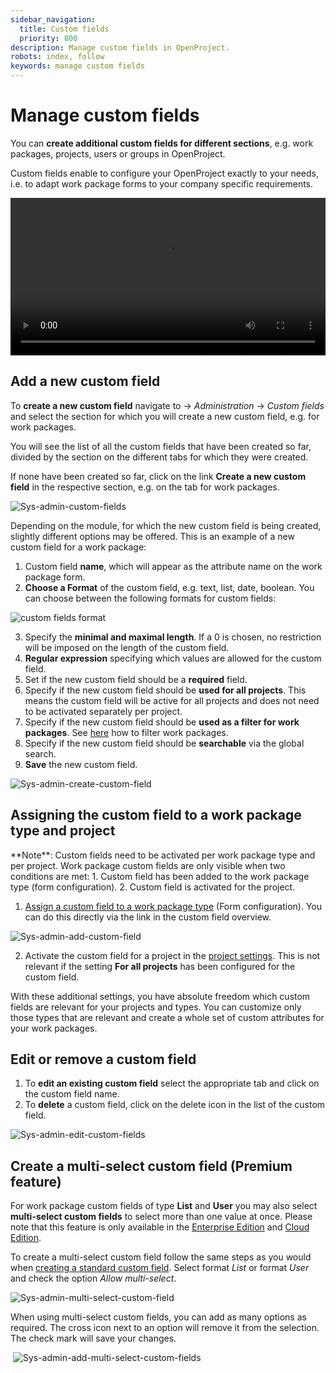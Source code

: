 ```yaml
---
sidebar_navigation:
  title: Custom fields
  priority: 800
description: Manage custom fields in OpenProject.
robots: index, follow
keywords: manage custom fields
---
```

# Manage custom fields

You can **create additional custom fields for different sections**, e.g. work packages, projects, users or groups in OpenProject.

Custom fields enable to configure your OpenProject exactly to your needs, i.e. to adapt work package forms to your company specific requirements.

<video src="https://www.openproject.org/wp-content/uploads/2020/12/OpenProject-Forms-and-Custom-Fields-1.mp4" type="video/mp4" controls="" style="width:100%"></video>

## Add a new custom field

To **create a new custom field** navigate to -> *Administration* -> *Custom fields* and select the section for which you will create a new custom field, e.g. for work packages.

You will see the list of all the custom fields that have been created so far, divided by the section on the different tabs for which they were created.

If none have been created so far, click on the link **Create a new custom field** in the respective section, e.g. on the tab for work packages.

![Sys-admin-custom-fields](Sys-admin-custom-fields.png)

Depending on the module, for which the new custom field is being  created, slightly different options may be offered. This is an example of a new custom field for a work package:

1. Custom field **name**, which will appear as the attribute name on the work package form.
2. **Choose a Format** of the custom field, e.g. text, list, date, boolean. You can choose between the following formats for custom fields:

![custom fields format](image-20200122112806127.png)

3. Specify the **minimal and maximal length**. If a 0 is chosen, no restriction will be imposed on the length of the custom field.
4. **Regular expression** specifying which values are allowed for the custom field.
5. Set if the new custom field should be a **required** field.
6. Specify if the new custom field should be **used for all projects**. This means the custom field will be active for all projects and does not need to be activated separately per project.
7. Specify if the new custom field should be **used as a filter for work packages**. See [here](../../user-guide/work-packages/work-package-table-configuration/#filter-work-packages) how to filter work packages.
8. Specify if the new custom field should be **searchable** via the global search.
9. **Save** the new custom field.

![Sys-admin-create-custom-field](Sys-admin-create-custom-field.png)

## Assigning the custom field to a work package type and project

<div class="alert alert-info" role="alert">
**Note**: Custom fields need to be activated per work package type and per project. Work package custom fields are only visible when two conditions are met:
    1. Custom field has been added to the work package type (form configuration).
    2. Custom field is activated for the project.
</div>

1. [Assign a custom field to a work package type](../manage-work-packages/work-package-types/#work-package-form-configuration) (Form configuration). You can do this directly via the link in the custom field overview.

![Sys-admin-add-custom-field](Sys-admin-add-custom-field.png)

2. Activate the custom field for a project in the [project settings](../../user-guide/projects/project-settings/custom-fields/). This is not relevant if the setting **For all projects** has been configured for the custom field.

With these additional settings, you have absolute freedom which custom fields are relevant for your projects and types. You can customize only those types that are relevant and create a whole set of custom attributes for your work packages.

## Edit or remove a custom field

1. To **edit an existing custom field** select the appropriate tab and click on the custom field name.
2. To **delete** a custom field, click on the delete icon in the list of the custom field.

![Sys-admin-edit-custom-fields](Sys-admin-edit-custom-fields.png)



## Create a multi-select custom field (Premium feature)

For work package custom fields of type **List** and **User** you may also select **multi-select custom fields** to select more than one value at once.
Please note that this feature is only available in the [Enterprise Edition](https://www.openproject.org/enterprise-edition/) and [Cloud Edition](https://www.openproject.org/hosting/).

To create a multi-select custom field follow the same steps as you would when [creating a standard custom field](#add-a-new-custom-field). Select format *List* or format *User* and check the option *Allow multi-select*.

![Sys-admin-multi-select-custom-field](Sys-admin-multi-select-custom-field.png)



When using multi-select custom fields, you can add as many options as required. The cross icon next to an option will remove it from the selection. The check mark will save your changes.

​       ![Sys-admin-add-multi-select-custom-fields](Sys-admin-add-multi-select-custom-fields.png)
